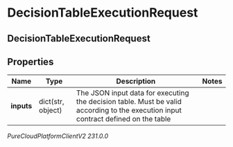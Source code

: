 # DecisionTableExecutionRequest

## DecisionTableExecutionRequest

## Properties

|Name | Type | Description | Notes|
|------------ | ------------- | ------------- | -------------|
| **inputs** | dict(str, object) | The JSON input data for executing the decision table. Must be valid according to the execution input contract defined on the table | |



_PureCloudPlatformClientV2 231.0.0_

